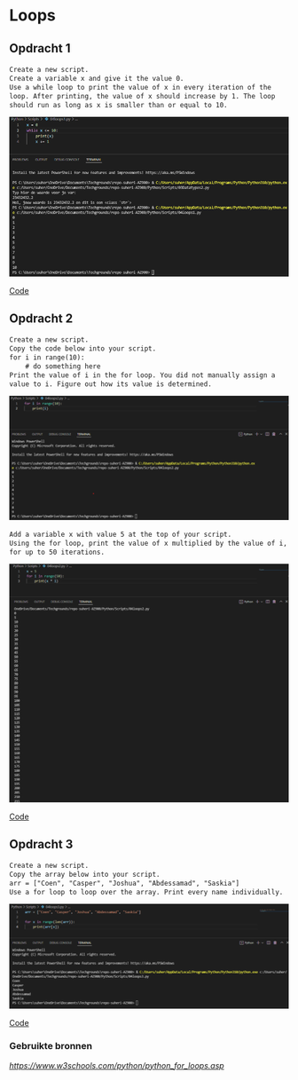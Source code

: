 # **Loops**

## **Opdracht 1**

    Create a new script.
    Create a variable x and give it the value 0.
    Use a while loop to print the value of x in every iteration of the loop. After printing, the value of x should increase by 1. The loop should run as long as x is smaller than or equal to 10.


![SS](../00_includes/PRG/04.01.png)

[Code](../Python/Scripts/04loops1.py)

## **Opdracht 2**

    Create a new script.
    Copy the code below into your script.
    for i in range(10):
        # do something here
    Print the value of i in the for loop. You did not manually assign a value to i. Figure out how its value is determined.

![SS](../00_includes/PRG/04.02.png)

    Add a variable x with value 5 at the top of your script.
    Using the for loop, print the value of x multiplied by the value of i, for up to 50 iterations.

![SS](../00_includes/PRG/04.03.png)

[Code](../Python/Scripts/04loops2.py)

## **Opdracht 3**

    Create a new script.
    Copy the array below into your script.
    arr = ["Coen", "Casper", "Joshua", "Abdessamad", "Saskia"]
    Use a for loop to loop over the array. Print every name individually.

![SS](../00_includes/PRG/04.04.png)

[Code](../Python/Scripts/04loops3.py)

### **Gebruikte bronnen**

*<https://www.w3schools.com/python/python_for_loops.asp>*
